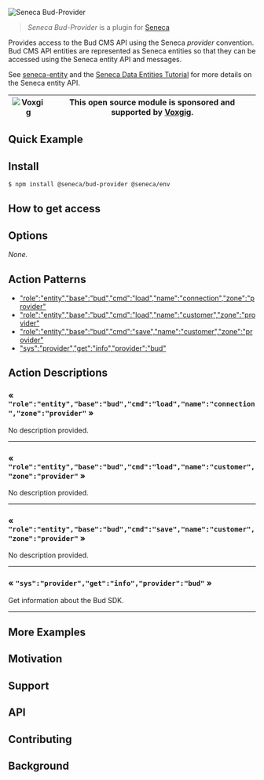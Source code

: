 ![Seneca Bud-Provider](http://senecajs.org/files/assets/seneca-logo.png)

> _Seneca Bud-Provider_ is a plugin for [Seneca](http://senecajs.org)

Provides access to the Bud CMS API using the Seneca _provider_
convention. Bud CMS API entities are represented as Seneca entities so
that they can be accessed using the Seneca entity API and messages.

See [seneca-entity](senecajs/seneca-entity) and the [Seneca Data
Entities
Tutorial](https://senecajs.org/docs/tutorials/understanding-data-entities.html) for more details on the Seneca entity API.

<!-- [![npm version](https://img.shields.io/npm/v/@seneca/tangocard-provider.svg)](https://npmjs.com/package/@seneca/tangocard-provider)
[![build](https://github.com/senecajs/seneca-tangocard-provider/actions/workflows/build.yml/badge.svg)](https://github.com/senecajs/seneca-tangocard-provider/actions/workflows/build.yml)
[![Coverage Status](https://coveralls.io/repos/github/senecajs/seneca-tangocard-provider/badge.svg?branch=main)](https://coveralls.io/github/senecajs/seneca-tangocard-provider?branch=main)
[![Known Vulnerabilities](https://snyk.io/test/github/senecajs/seneca-tangocard-provider/badge.svg)](https://snyk.io/test/github/senecajs/seneca-tangocard-provider)
[![DeepScan grade](https://deepscan.io/api/teams/5016/projects/19462/branches/505954/badge/grade.svg)](https://deepscan.io/dashboard#view=project&tid=5016&pid=19462&bid=505954)
[![Maintainability](https://api.codeclimate.com/v1/badges/f76e83896b731bb5d609/maintainability)](https://codeclimate.com/github/senecajs/seneca-tangocard-provider/maintainability) -->

| ![Voxgig](https://www.voxgig.com/res/img/vgt01r.png) | This open source module is sponsored and supported by [Voxgig](https://www.voxgig.com). |
| ---------------------------------------------------- | --------------------------------------------------------------------------------------- |

## Quick Example

<!-- ```js
// Setup - get the key value (<SECRET>) separately from a vault or
// environment variable.
Seneca()
  // Get API keys using the seneca-env plugin
  .use('env', {
    var: {
      $TANGOCARD_APIKEY: String,
      $TANGOCARD_USERTOKEN: String,
    },
  })
  .use('provider', {
    provider: {
      tangocard: {
        keys: {
          apikey: { value: '$TANGOCARD_APIKEY' },
          usertoken: { value: '$TANGOCARD_USERTOKEN' },
        },
      },
    },
  })
  .use('tangocard-provider')

let board = await seneca
  .entity('provider/tangocard/board')
  .load$('<tangocard-board-id>')

Console.log('BOARD', board)

board.desc = 'New description'
board = await board.save$()

Console.log('UPDATED BOARD', board)
``` -->

## Install

```sh
$ npm install @seneca/bud-provider @seneca/env
```

## How to get access


<!--START:options-->


## Options

*None.*


<!--END:options-->

<!--START:action-list-->


## Action Patterns

* ["role":"entity","base":"bud","cmd":"load","name":"connection","zone":"provider"](#-roleentitybasebudcmdloadnameconnectionzoneprovider-)
* ["role":"entity","base":"bud","cmd":"load","name":"customer","zone":"provider"](#-roleentitybasebudcmdloadnamecustomerzoneprovider-)
* ["role":"entity","base":"bud","cmd":"save","name":"customer","zone":"provider"](#-roleentitybasebudcmdsavenamecustomerzoneprovider-)
* ["sys":"provider","get":"info","provider":"bud"](#-sysprovidergetinfoproviderbud-)


<!--END:action-list-->

<!--START:action-desc-->


## Action Descriptions

### &laquo; `"role":"entity","base":"bud","cmd":"load","name":"connection","zone":"provider"` &raquo;

No description provided.



----------
### &laquo; `"role":"entity","base":"bud","cmd":"load","name":"customer","zone":"provider"` &raquo;

No description provided.



----------
### &laquo; `"role":"entity","base":"bud","cmd":"save","name":"customer","zone":"provider"` &raquo;

No description provided.



----------
### &laquo; `"sys":"provider","get":"info","provider":"bud"` &raquo;

Get information about the Bud SDK.



----------


<!--END:action-desc-->

## More Examples

## Motivation

## Support

## API

## Contributing

## Background
